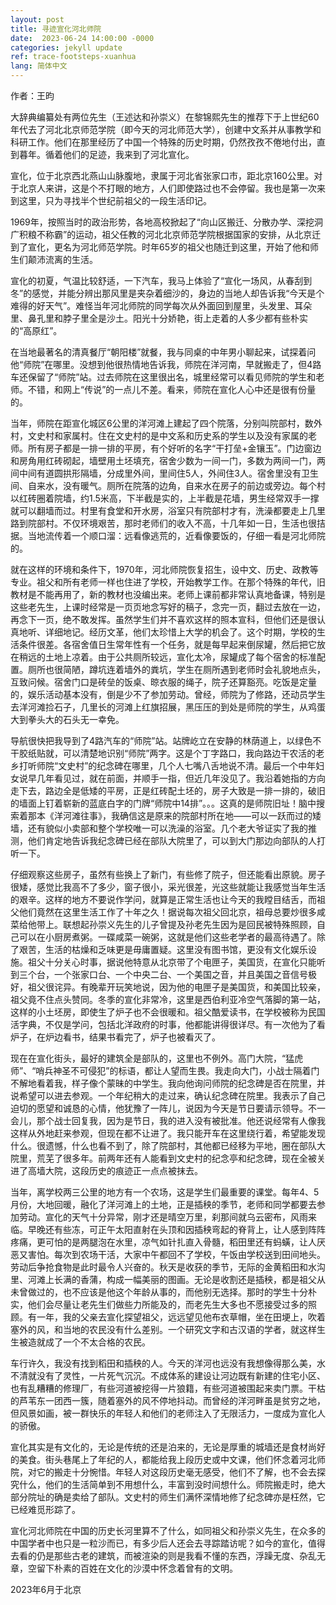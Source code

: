 ```yaml
---
layout: post
title: 寻迹宣化河北师院
date:  2023-06-24 14:00:00 -0000
categories: jekyll update
ref: trace-footsteps-xuanhua
lang: 简体中文
---
```

作者：王昀

大辞典编纂处有两位先生（王述达和孙崇义）在黎锦熙先生的推荐下于上世纪60年代去了河北北京师范学院（即今天的河北师范大学），创建中文系并从事教学和科研工作。他们在那里经历了中国一个特殊的历史时期，仍然孜孜不倦地付出，直到暮年。循着他们的足迹，我来到了河北宣化。

宣化，位于北京西北燕山山脉腹地，隶属于河北省张家口市，距北京160公里。对于北京人来讲，这是个不打眼的地方，人们即使路过也不会停留。我也是第一次来到这里，只为寻找半个世纪前祖父的一段生活印记。

1969年，按照当时的政治形势，各地高校掀起了“向山区搬迁、分散办学、深挖洞广积粮不称霸”的运动，祖父任教的河北北京师范学院根据国家的安排，从北京迁到了宣化，更名为河北师范学院。时年65岁的祖父也随迁到这里，开始了他和师生们颠沛流离的生活。

宣化的初夏，气温比较舒适，一下汽车，我马上体验了“宣化一场风，从春刮到冬”的感觉，并能分辨出那风里是夹杂着细沙的，身边的当地人却告诉我“今天是个难得的好天气”。难怪当年河北师院的同学每次从外面回到屋里，头发里、耳朵里、鼻孔里和脖子里全是沙土。阳光十分娇艳，街上走着的人多少都有些朴实的“高原红”。

在当地最著名的清真餐厅“朝阳楼”就餐，我与同桌的中年男小聊起来，试探着问他“师院”在哪里。没想到他很热情地告诉我，师院在洋河南，早就搬走了，但4路车还保留了“师院”站。过去师院在这里很出名，城里经常可以看见师院的学生和老师。不错，和网上“传说”的一点儿不差。看来，师院在宣化人心中还是很有份量的。

当年，师院在距宣化城区6公里的洋河滩上建起了四个院落，分别叫院部村，数外村，文史村和家属村。住在文史村的是中文系和历史系的学生以及没有家属的老师。所有房子都是一排一排的平房，有个好听的名字“干打垒+金镶玉”。门边窗边和房角用红砖砌起，墙壁用土坯填充，宿舍少数为一间一门，多数为两间一门，两间中间有道圆拱形隔墙，分成里外间，里间住5人，外间住3人。宿舍里没有卫生间、自来水，没有暖气。厕所在院落的边角，自来水在房子的前边或旁边。每个村以红砖圈着院墙，约1.5米高，下半截是实的，上半截是花墙，男生经常双手一撑就可以翻墙而过。村里有食堂和开水房，浴室只有院部村才有，洗澡都要走上几里路到院部村。不仅环境艰苦，那时老师们的收入不高，十几年如一日，生活也很拮据。当地流传着一个顺口溜：远看像逃荒的，近看像要饭的，仔细一看是河北师院的。


就在这样的环境和条件下，1970年，河北师院恢复招生，设中文、历史、政教等专业。祖父和所有老师一样也住进了学校，开始教学工作。在那个特殊的年代，旧教材是不能再用了，新的教材也没编出来。老师上课前都非常认真地备课，特别是这些老先生，上课时经常是一页页地念写好的稿子，念完一页，翻过去放在一边，再念下一页，绝不敢发挥。虽然学生们并不喜欢这样的照本宣科，但他们还是很认真地听、详细地记。经历文革，他们太珍惜上大学的机会了。这个时期，学校的生活条件很差。各宿舍值日生常年性有一个任务，就是每早起来倒尿罐，然后把它放在稍远的土地上凉着。由于公共厕所较远，宣化太冷，尿罐成了每个宿舍的标准配置。厕所也很简陋，蹲坑连着墙外的粪坑，学生在厕所遇到老师时会礼貌地点头，互致问候。宿舍门口是砖垒的饭桌、晾衣服的绳子，院子还算豁亮。吃饭是定量的，娱乐活动基本没有，倒是少不了参加劳动。曾经，师院为了修路，还动员学生去洋河滩捡石子，几里长的河滩上红旗招展，黑压压的到处是师院的学生，从鸡蛋大到拳头大的石头无一幸免。

导航很快把我导到了4路汽车的“师院”站。站牌屹立在安静的林荫道上，以绿色不干胶纸贴就，可以清楚地识别“师院”两字。这是个丁字路口，我向路边干农活的老乡打听师院“文史村”的纪念碑在哪里，几个人七嘴八舌地说不清。最后一个中年妇女说早几年看见过，就在前面，并顺手一指，但近几年没见了。我沿着她指的方向走下去，路边全是低矮的平房，正是红砖配土坯的，房子大致是一排一排的，破旧的墙面上钉着崭新的蓝底白字的门牌“师院中14排”。。。这真的是师院旧址！脑中搜索着那本《洋河滩往事》，我确信这是原来的院部村所在地——可以一跃而过的矮墙，还有貌似小卖部和整个学校唯一可以洗澡的浴室。几个老大爷证实了我的推测，他们肯定地告诉我纪念碑已经在部队大院里了，可以到大门那边向部队的人打听一下。

仔细观察这些房子，虽然有些换上了新门，有些修了院子，但还能看出原貌。房子很矮，感觉比我高不了多少，窗子很小，采光很差，光这些就能让我感觉当年生活的艰辛。这样的地方不要说作学问，就算是正常生活也让今天的我瞠目结舌，而祖父他们竟然在这里生活工作了十年之久！据说每次祖父回北京，祖母总要炒很多咸菜给他带上。联想起孙崇义先生的儿子曾提及孙老先生因为是回民被特殊照顾，自己可以在小厨房煮粥。一碟咸菜一碗粥，这就是他们这些老学者的最高待遇了。除了艰苦，生活的枯燥和乏味更是毋庸置疑。这里没有图书馆，更没有文化娱乐设施。祖父十分关心时事，据说他特意从北京带了个电匣子，美国货，在宣化只能听到三个台，一个张家口台、一个中央二台、一个美国之音，并且美国之音信号极好，祖父很诧异。有晚辈开玩笑地说，因为他的电匣子是美国货，和美国比较亲，祖父竟不住点头赞同。冬季的宣化非常冷，这里是西伯利亚冷空气落脚的第一站，这样的小土坯房，即使生了炉子也不会很暖和。祖父酷爱读书，在学校被称为民国活字典，不仅是学问，包括北洋政府的时事，他都能讲得很详尽。有一次他为了看炉子，在炉边看书，结果书看完了，炉子也被看灭了。

现在在宣化街头，最好的建筑全是部队的，这里也不例外。高门大院，“猛虎师”、“哨兵神圣不可侵犯”的标语，都让人望而生畏。我走向大门，小战士隔着门不解地看着我，样子像个蒙昧的中学生。我向他询问师院的纪念碑是否在院里，并说希望可以进去参观。一个年纪稍大的走过来，确认纪念碑在院里。我表示了自己迫切的愿望和诚恳的心情，他犹豫了一阵儿，说因为今天是节日要请示领导。不一会儿，那个战士回复我，因为是节日，我的进入没有被批准。他还说经常有人像我这样从外地赶来参观，但现在都不让进了。我只能开车在这里绕行着，希望能发现什么。很遗憾，什么也看不到了，除了院部村，其他都已经移为平地，圈在部队大院里，荒芜了很多年。前两年还有人能看到文史村的纪念亭和纪念碑，现在全被关进了高墙大院，这段历史的痕迹正一点点被抹去。

当年，离学校两三公里的地方有一个农场，这是学生们最重要的课堂。每年4、5月份，大地回暖，融化了洋河滩上的土地，正是插秧的季节，老师和同学都要去参加劳动。宣化的天气十分异常，刚才还是晴空万里，刹那间就乌云密布，风雨来临。早晚还有些冻，可正午太阳直射在头顶和因插秧弯起的脊背上，让人感到阵阵疼痛，更可怕的是两腿泡在水里，凉气如针扎直入骨髓，稻田里还有蚂蟥，让人厌恶又害怕。每次到农场干活，大家中午都回不了学校，午饭由学校送到田间地头。劳动后争抢食物是此时最令人兴奋的。秋天是收获的季节，无际的金黄稻田和水沟里、河滩上长满的香蒲，构成一幅美丽的图画。无论是收割还是插秧，都是祖父从未曾做过的，也不应该是他这个年龄从事的，而他别无选择。那时的学生十分朴实，他们会尽量让老先生们做些力所能及的，而老先生大多也不愿接受过多的照顾。有一年，我的父亲去宣化探望祖父，远远望见他布衣草帽，坐在田埂上，吹着塞外的风，和当地的农民没有什么差别。一个研究文字和古汉语的学者，就这样生生被造就成了一个不太合格的农民。

车行许久，我没有找到稻田和插秧的人。今天的洋河也远没有我想像得那么美，水不清就没有了灵性，一片死气沉沉。不成体系的建设让河边既有新建的住宅小区、也有乱糟糟的修理厂，有些河道被挖得一片狼籍，有些河道被围起来卖门票。干枯的芦苇东一团西一簇，随着塞外的风不停地抖动。而曾经的洋河畔虽是贫穷之地，但风景如画，被一群快乐的年轻人和他们的老师注入了无限活力，一度成为宣化人的骄傲。

宣化其实是有文化的，无论是传统的还是泊来的，无论是厚重的城墙还是食材尚好的美食。街头巷尾上了年纪的人，都能给我上段历史或中文课，他们怀念着河北师院，对它的搬走十分惋惜。年轻人对这段历史毫无感受，他们不了解，也不会去探究什么，他们的生活简单到不用想什么，丰富到没时间想什么。师院搬走时，绝大部分院址的确是卖给了部队。文史村的师生们满怀深情地修了纪念碑亦是枉然，它已经难觅形踪了。

宣化河北师院在中国的历史长河里算不了什么，如同祖父和孙崇义先生，在众多的中国学者中也只是一粒沙而已，有多少后人还会去寻踪踏访呢？如今的宣化，值得去看的仍是那些古老的建筑，而被渲染的则是我看不懂的东西，浮躁无度、杂乱无章，空留下朴素的百姓在文化的沙漠中怀念着曾有的文明。

2023年6月于北京






